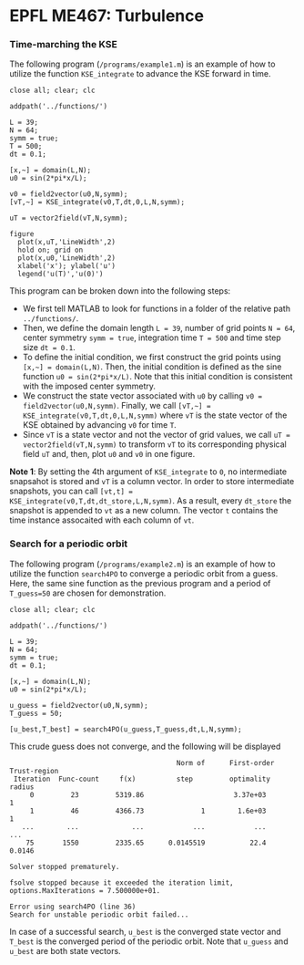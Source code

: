 # EPFL ME467: Turbulence
### Time-marching the KSE
The following program (`/programs/example1.m`) is an example of how to utilize the function `KSE_integrate` to advance the KSE forward in time.
```
close all; clear; clc

addpath('../functions/')

L = 39;
N = 64;
symm = true;
T = 500;
dt = 0.1;

[x,~] = domain(L,N);
u0 = sin(2*pi*x/L);

v0 = field2vector(u0,N,symm);
[vT,~] = KSE_integrate(v0,T,dt,0,L,N,symm);

uT = vector2field(vT,N,symm);

figure
  plot(x,uT,'LineWidth',2)
  hold on; grid on
  plot(x,u0,'LineWidth',2)
  xlabel('x'); ylabel('u')
  legend('u(T)','u(0)')
```
This program can be broken down into the following steps:
- We first tell MATLAB to look for functions in a folder of the relative path `../functions/`.
- Then, we define the domain length `L = 39`, number of grid points `N = 64`, center symmetry `symm = true`, integration time `T = 500` and time step size `dt = 0.1`.
- To define the initial condition, we first construct the grid points using `[x,~] = domain(L,N)`. Then, the initial condition is defined as the sine function `u0 = sin(2*pi*x/L)`. Note that this initial condition is consistent with the imposed center symmetry.
- We construct the state vector associated with `u0` by calling `v0 = field2vector(u0,N,symm)`. Finally, we call `[vT,~] = KSE_integrate(v0,T,dt,0,L,N,symm)` where `vT` is the state vector of the KSE obtained by advancing `v0` for time `T`.
- Since `vT` is a state vector and not the vector of grid values, we call `uT = vector2field(vT,N,symm)` to transform `vT` to its corresponding physical field `uT` and, then, plot `u0` and `v0` in one figure.

 **Note 1**: By setting the 4th argument of `KSE_integrate` to `0`, no intermediate snapsahot is stored and `vT` is a column vector. In order to store intermediate snapshots, you can call `[vt,t] = KSE_integrate(v0,T,dt,dt_store,L,N,symm)`. As a result, every `dt_store` the snapshot is appended to `vt` as a new column. The vector `t` contains the time instance assocaited with each column of `vt`.

### Search for a periodic orbit
The following program (`/programs/example2.m`) is an example of how to utilize the function `search4PO` to converge a periodic orbit from a guess. Here, the same sine function as the previous program and a period of `T_guess=50` are chosen for demonstration.
```
close all; clear; clc

addpath('../functions/')

L = 39;
N = 64;
symm = true;
dt = 0.1;

[x,~] = domain(L,N);
u0 = sin(2*pi*x/L);

u_guess = field2vector(u0,N,symm);
T_guess = 50;

[u_best,T_best] = search4PO(u_guess,T_guess,dt,L,N,symm); 
```
This crude guess does not converge, and the following will be displayed
```
                                         Norm of      First-order   Trust-region
 Iteration  Func-count     f(x)          step         optimality    radius
     0         23         5319.86                      3.37e+03               1
     1         46         4366.73              1        1.6e+03               1
   ...        ...             ...            ...            ...             ...
    75       1550         2335.65      0.0145519           22.4          0.0146

Solver stopped prematurely.

fsolve stopped because it exceeded the iteration limit,
options.MaxIterations = 7.500000e+01.

Error using search4PO (line 36)
Search for unstable periodic orbit failed...
```
In case of a successful search, `u_best` is the converged state vector and `T_best` is the converged period of the periodic orbit. Note that `u_guess` and `u_best` are both state vectors.
